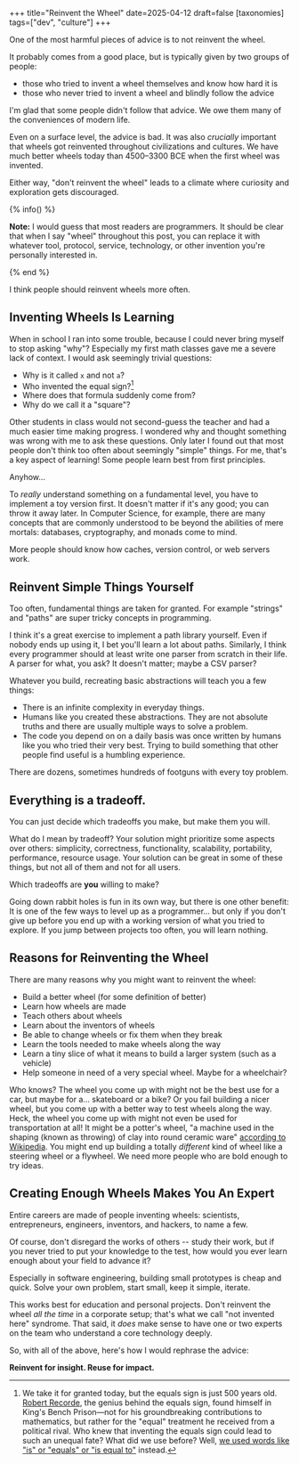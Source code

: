 +++
title="Reinvent the Wheel"
date=2025-04-12
draft=false
[taxonomies]
tags=["dev", "culture"]
+++
 
One of the most harmful pieces of advice is to not reinvent the wheel.

It probably comes from a good place, but is typically given by two groups of people:
- those who tried to invent a wheel themselves and know how hard it is
- those who never tried to invent a wheel and blindly follow the advice

I'm glad that some people didn't follow that advice. We owe them many of the conveniences of modern life.

Even on a surface level, the advice is bad.
It was also *crucially* important that wheels got reinvented throughout civilizations and cultures.
We have much better wheels today than 4500–3300 BCE when the first wheel was invented.

Either way, "don't reinvent the wheel" leads to a climate where curiosity and exploration gets discouraged.

{% info() %}

**Note:** I would guess that most readers are programmers. It should be clear
that when I say "wheel" throughout this post, you can replace it with whatever
tool, protocol, service, technology, or other invention you're personally
interested in. 

{% end %}
 
I think people should reinvent wheels more often.

## Inventing Wheels Is Learning 

When in school I ran into some trouble, because I could never bring myself to stop asking "why"?
Especially my first math classes gave me a severe lack of context.
I would ask seemingly trivial questions: 

- Why is it called `x` and not `a`?
- Who invented the equal sign?[^1]
- Where does that formula suddenly come from? 
- Why do we call it a "square"? 

[^1]: We take it for granted today, but the equals sign is just 500 years old.
[Robert Recorde](https://en.wikipedia.org/wiki/Robert_Recorde), the genius behind the equals sign, found himself in King's Bench Prison—not for his groundbreaking contributions to mathematics, but rather for the "equal" treatment he received from a political rival. Who knew that inventing the equals sign could lead to such an unequal fate? What did we use before? Well, [we used words like "is" or "equals" or "is equal to"](https://www.theguardian.com/science/alexs-adventures-in-numberland/2014/may/21/notation-history-mathematical-symbols-joseph-mazur) instead.

Other students in class would not second-guess the teacher and had a much easier time making progress.
I wondered why and thought something was wrong with me to ask these questions.
Only later I found out that most people don't think too often about seemingly "simple" things.
For me, that's a key aspect of learning!
Some people learn best from first principles.

Anyhow...

To *really* understand something on a fundamental level, you have to implement a toy version first. 
It doesn't matter if it's any good; you can throw it away later.
In Computer Science, for example, there are many concepts that are commonly understood to be beyond the abilities of mere mortals:
databases, cryptography, and monads come to mind.

More people should know how caches, version control, or web servers work.

## Reinvent Simple Things Yourself

Too often, fundamental things are taken for granted. 
For example "strings" and "paths" are super tricky concepts in programming.

I think it's a great exercise to implement a path library yourself. Even if nobody ends up using it, I bet you'll learn a lot about paths. 
Similarly, I think every programmer should at least write one parser from scratch in their life.
A parser for what, you ask? It doesn't matter; maybe a CSV parser? 

Whatever you build, recreating basic abstractions will teach you a few things:
- There is an infinite complexity in everyday things. 
- Humans like you created these abstractions. They are not absolute truths and there are usually multiple ways to solve a problem.
- The code you depend on on a daily basis was once written by humans like you who tried their very best. Trying to build something that other people find useful is a humbling experience.

There are dozens, sometimes hundreds of footguns with every toy problem. 

## Everything is a tradeoff.

You can just decide which tradeoffs you make, but make them you will. 

What do I mean by tradeoff? Your solution might prioritize some aspects over others: simplicity, correctness, functionality, scalability, portability, performance, resource usage. Your solution can be great in some of these things, but not all of them and not for all users.

Which tradeoffs are **you** willing to make?

Going down rabbit holes is fun in its own way, but there is one other benefit:
It is one of the few ways to level up as a programmer... but only if you don't give up before you end up with a working version of what you tried to explore.
If you jump between projects too often, you will learn nothing.

## Reasons for Reinventing the Wheel

There are many reasons why you might want to reinvent the wheel: 

* Build a better wheel (for some definition of better)
* Learn how wheels are made 
* Teach others about wheels
* Learn about the inventors of wheels
* Be able to change wheels or fix them when they break
* Learn the tools needed to make wheels along the way
* Learn a tiny slice of what it means to build a larger system (such as a vehicle)
* Help someone in need of a very special wheel. Maybe for a wheelchair?

Who knows? The wheel you come up with might not be the best use for a car, but maybe for a... skateboard or a bike?
Or you fail building a nicer wheel, but you come up with a better way to test wheels along the way.
Heck, the wheel you come up with might not even be used for transportation at all! 
It might be a potter's wheel, "a machine used in the shaping (known as throwing) of clay into round ceramic ware" [according to Wikipedia](https://en.wikipedia.org/wiki/Wheel).
You might end up building a totally *different* kind of wheel like a steering wheel or a flywheel.
We need more people who are bold enough to try ideas. 

## Creating Enough Wheels Makes You An Expert

Entire careers are made of people inventing wheels: scientists, entrepreneurs, engineers, inventors, and hackers, to name a few.

Of course, don't disregard the works of others -- study their work, but if you never tried to put your knowledge to the test, how would you ever learn enough about your field to advance it?

Especially in software engineering, building small prototypes is cheap and quick.
Solve your own problem, start small, keep it simple, iterate. 

This works best for education and personal projects.
Don't reinvent the wheel *all the time* in a corporate setup; that's what we call "not invented here" syndrome.
That said, it *does* make sense to have one or two experts on the team who understand a core technology deeply. 

So, with all of the above, here's how I would rephrase the advice: 

**Reinvent for insight. Reuse for impact.**